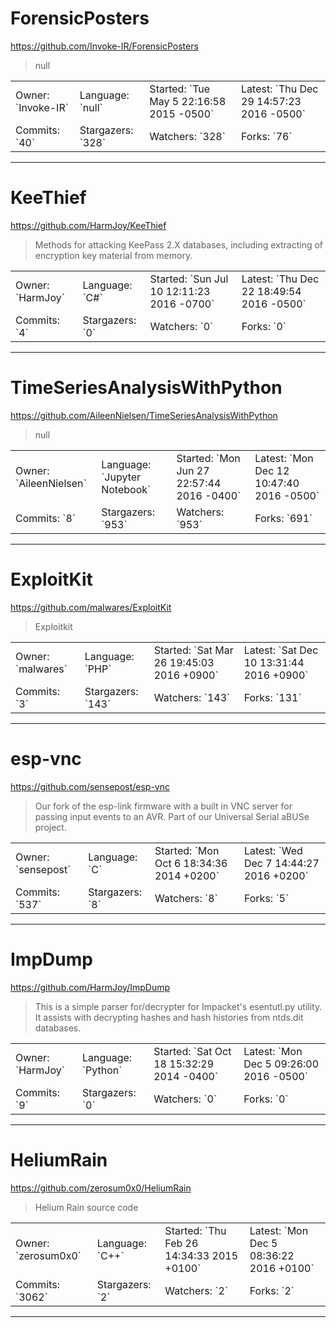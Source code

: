 # ForensicPosters

https://github.com/Invoke-IR/ForensicPosters
<blockquote>
null
</blockquote>

<table>
<tr><td>Owner: `Invoke-IR`</td>
    <td>Language: `null`</td>
    <td>Started: `Tue May 5 22:16:58 2015 -0500`</td>
    <td>Latest: `Thu Dec 29 14:57:23 2016 -0500`</td></tr>
<tr><td>Commits: `40`</td>
    <td>Stargazers: `328`</td>
    <td>Watchers: `328`</td>
    <td>Forks: `76`</td></tr>
</table>

---

# KeeThief

https://github.com/HarmJoy/KeeThief
<blockquote>
Methods for attacking KeePass 2.X databases, including extracting of encryption key material from memory.
</blockquote>

<table>
<tr><td>Owner: `HarmJoy`</td>
    <td>Language: `C#`</td>
    <td>Started: `Sun Jul 10 12:11:23 2016 -0700`</td>
    <td>Latest: `Thu Dec 22 18:49:54 2016 -0500`</td></tr>
<tr><td>Commits: `4`</td>
    <td>Stargazers: `0`</td>
    <td>Watchers: `0`</td>
    <td>Forks: `0`</td></tr>
</table>

---

# TimeSeriesAnalysisWithPython

https://github.com/AileenNielsen/TimeSeriesAnalysisWithPython
<blockquote>
null
</blockquote>

<table>
<tr><td>Owner: `AileenNielsen`</td>
    <td>Language: `Jupyter Notebook`</td>
    <td>Started: `Mon Jun 27 22:57:44 2016 -0400`</td>
    <td>Latest: `Mon Dec 12 10:47:40 2016 -0500`</td></tr>
<tr><td>Commits: `8`</td>
    <td>Stargazers: `953`</td>
    <td>Watchers: `953`</td>
    <td>Forks: `691`</td></tr>
</table>

---

# ExploitKit

https://github.com/malwares/ExploitKit
<blockquote>
Exploitkit
</blockquote>

<table>
<tr><td>Owner: `malwares`</td>
    <td>Language: `PHP`</td>
    <td>Started: `Sat Mar 26 19:45:03 2016 +0900`</td>
    <td>Latest: `Sat Dec 10 13:31:44 2016 +0900`</td></tr>
<tr><td>Commits: `3`</td>
    <td>Stargazers: `143`</td>
    <td>Watchers: `143`</td>
    <td>Forks: `131`</td></tr>
</table>

---

# esp-vnc

https://github.com/sensepost/esp-vnc
<blockquote>
Our fork of the esp-link firmware with a built in VNC server for passing input events to an AVR. Part of our Universal Serial aBUSe project.
</blockquote>

<table>
<tr><td>Owner: `sensepost`</td>
    <td>Language: `C`</td>
    <td>Started: `Mon Oct 6 18:34:36 2014 +0200`</td>
    <td>Latest: `Wed Dec 7 14:44:27 2016 +0200`</td></tr>
<tr><td>Commits: `537`</td>
    <td>Stargazers: `8`</td>
    <td>Watchers: `8`</td>
    <td>Forks: `5`</td></tr>
</table>

---

# ImpDump

https://github.com/HarmJoy/ImpDump
<blockquote>
This is a simple parser for/decrypter for Impacket's esentutl.py utility. It assists with decrypting hashes and hash histories from ntds.dit databases.
</blockquote>

<table>
<tr><td>Owner: `HarmJoy`</td>
    <td>Language: `Python`</td>
    <td>Started: `Sat Oct 18 15:32:29 2014 -0400`</td>
    <td>Latest: `Mon Dec 5 09:26:00 2016 -0500`</td></tr>
<tr><td>Commits: `9`</td>
    <td>Stargazers: `0`</td>
    <td>Watchers: `0`</td>
    <td>Forks: `0`</td></tr>
</table>

---

# HeliumRain

https://github.com/zerosum0x0/HeliumRain
<blockquote>
Helium Rain source code
</blockquote>

<table>
<tr><td>Owner: `zerosum0x0`</td>
    <td>Language: `C++`</td>
    <td>Started: `Thu Feb 26 14:34:33 2015 +0100`</td>
    <td>Latest: `Mon Dec 5 08:36:22 2016 +0100`</td></tr>
<tr><td>Commits: `3062`</td>
    <td>Stargazers: `2`</td>
    <td>Watchers: `2`</td>
    <td>Forks: `2`</td></tr>
</table>

---

